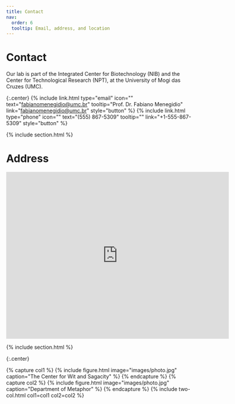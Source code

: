 ```yaml
---
title: Contact
nav:
  order: 6
  tooltip: Email, address, and location
---
```


# <i class="fas fa-envelope"></i>Contact

Our lab is part of the Integrated Center for Biotechnology (NIB) and the Center for Technological Research (NPT), at the University of Mogi das Cruzes (UMC).

{:.center}
{%
  include link.html
  type="email"
  icon=""
  text="fabianomenegidio@umc.br"
  tooltip="Prof. Dr. Fabiano Menegidio"
  link="fabianomenegidio@umc.br"
  style="button"
%}
{%
  include link.html
  type="phone"
  icon=""
  text="(555) 867-5309"
  tooltip=""
  link="+1-555-867-5309"
  style="button"
%}

{% include section.html %}

# <i class="fas fa-map-marker"></i>Address

<iframe src="https://www.google.com/maps/embed?pb=!1m18!1m12!1m3!1d3658.431937789092!2d-46.18487318502305!3d-23.51696208470498!2m3!1f0!2f0!3f0!3m2!1i1024!2i768!4f13.1!3m3!1m2!1s0x94ce7b7e1f6a37d5%3A0xd0b2523effde0064!2sUMC%20-%20Universidade%20de%20Mogi%20das%20Cruzes!5e0!3m2!1spt-BR!2sbr!4v1657710395406!5m2!1spt-BR!2sbr" width="600" height="450" style="border:0;" allowfullscreen="" loading="lazy" referrerpolicy="no-referrer-when-downgrade"></iframe>

{% include section.html %}

{:.center}

{% capture col1 %}
{%
  include figure.html
  image="images/photo.jpg"
  caption="The Center for Wit and Sagacity"
%}
{% endcapture %}
{% capture col2 %}
{%
  include figure.html
  image="images/photo.jpg"
  caption="Department of Metaphor"
%}
{% endcapture %}
{% include two-col.html col1=col1 col2=col2 %}
